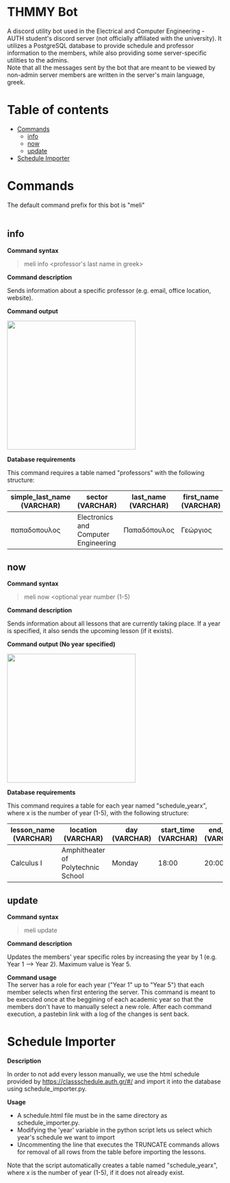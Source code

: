# THMMY Bot

A discord utility bot used in the Electrical and Computer Engineering - AUTH student's discord server (not officially affiliated with the university). It utilizes a PostgreSQL database to provide schedule and professor information to the members, while also providing some server-specific utilities to the admins.  
Note that all the messages sent by the bot that are meant to be viewed by non-admin server members are written in the server's main language, greek.
# Table of contents



- [Commands](#commands)
    - [info](#info)    
    - [now](#now)    
    - [update](#update)    
- [Schedule Importer](#schedule-importer)

  

# Commands

The default command prefix for this bot is "meli"
</br></br>



## info

**Command syntax**  
  
> meli info <professor's last name in greek>  

**Command description**  
  
  Sends information about a specific professor (e.g. email, office location, website).
 
 **Command output**  
   
<img src="https://github.com/gselivanof/ecebot/blob/main/README_ASSETS/info.png" width="300" >
</br>

**Database requirements**  
  
This command requires a table named "professors" with the following structure:  
  
| simple_last_name (VARCHAR)  | sector (VARCHAR) | last_name (VARCHAR) | first_name (VARCHAR) | email (VARCHAR) | office (VARCHAR) | phone (VARCHAR) | website (VARCHAR) | img_url (VARCHAR) |
| ------------- | ------------- | ------------- | ------------- | ------------- | ------------- | ------------- | ------------- | ------------- |
| παπαδοπουλος  | Electronics and Computer Engineering  | Παπαδόπουλος  | Γεώργιος  | email@auth.gr  | Building x, Floor y  | 0000000000  | examplesite.auth.gr  | image.jpg  |








## now

**Command syntax**  
  
> meli now <optional year number (1-5) 

**Command description**  
  
  Sends information about all lessons that are currently taking place. If a year is specified, it also sends the upcoming lesson (if it exists).
 
 **Command output (No year specified)**  
   
<img src="https://github.com/gselivanof/ecebot/blob/main/README_ASSETS/now.png" width="300" >
</br>


**Database requirements**  
  
This command requires a table for each year named "schedule_yearx", where x is the number of year (1-5), with the following structure:  
  
| lesson_name (VARCHAR) | location (VARCHAR) | day (VARCHAR) | start_time (VARCHAR) | end_time (VARCHAR)|
| ------------- | ------------- | ------------- | ------------- | ------------- |
| Calculus I  | Amphitheater of Polytechnic School  | Monday  | 18:00  | 20:00  |







## update
**Command syntax**  

> meli update 

**Command description** 

  Updates the members' year specific roles by increasing the year by 1 (e.g. Year 1 --> Year 2). Maximum value is Year 5.
  
**Command usage**  
    The server has a role for each year ("Year 1" up to "Year 5") that each member selects when first entering the server. This command is meant to be executed once at the beggining of each academic year so that the members don't have to manually select a new role. After each command execution, a pastebin link with a log of the changes is sent back.
    
   
# Schedule Importer

**Description**

In order to not add every lesson manually, we use the html schedule provided by https://classschedule.auth.gr/#/ and import it into the database using schedule_importer.py.

**Usage**

- A schedule.html file must be in the same directory as schedule_importer.py. 
- Modifying the 'year' variable in the python script lets us select which year's schedule we want to import 
- Uncommenting the line that executes the TRUNCATE commands allows for removal of all rows from the table before importing the lessons. 

Note that the script automatically creates a table named "schedule_yearx", where x is the number of year (1-5), if it does not already exist.
